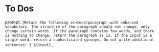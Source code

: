 # To Dos

prompt: `{Return the following sentece/paragraph with enhanced vocabulary. The structure of the paragraph should not change, only change certain words. If the paragraph contains few words, and there is nothing to change, return the paragraph as is. If the input is a single word, return a sophisticated synonym. Do not write additional sentences:
      } ${input}` ,